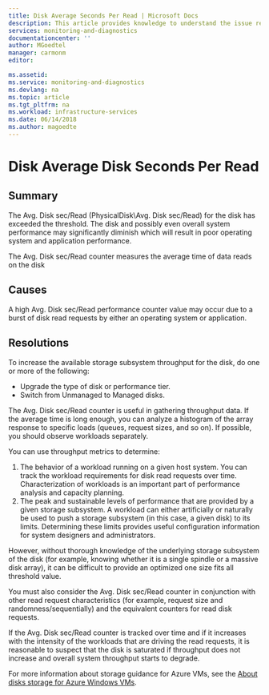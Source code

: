 ```yaml
---
title: Disk Average Seconds Per Read | Microsoft Docs
description: This article provides knowledge to understand the issue reported, what are the possible causes, and how to resolve the health issue identified by Azure Monitor VM Health.
services: monitoring-and-diagnostics
documentationcenter: ''
author: MGoedtel
manager: carmonm
editor: 

ms.assetid: 
ms.service: monitoring-and-diagnostics
ms.devlang: na
ms.topic: article
ms.tgt_pltfrm: na
ms.workload: infrastructure-services
ms.date: 06/14/2018
ms.author: magoedte
---
```


# Disk Average Disk Seconds Per Read

## Summary

The Avg. Disk sec/Read (PhysicalDisk\Avg. Disk sec/Read) for the disk has exceeded the threshold. The disk and possibly even overall system performance may significantly diminish which will result in poor operating system and application performance.

The Avg. Disk sec/Read counter measures the average time of data reads on the disk

## Causes

A high Avg. Disk sec/Read performance counter value may occur due to a burst of disk read requests by either an operating system or application.

## Resolutions

To increase the available storage subsystem throughput for the disk, do one or more of the following:

- Upgrade the type of disk or performance tier.
- Switch from Unmanaged to Managed disks.

The Avg. Disk sec/Read counter is useful in gathering throughput data. If the average time is long enough, you can analyze a histogram of the array response to specific loads (queues, request sizes, and so on). If possible, you should observe workloads separately.

You can use throughput metrics to determine:

1. The behavior of a workload running on a given host system.  You can track the workload requirements for disk read requests over time. Characterization of workloads is an important part of performance analysis and capacity planning.
2. The peak and sustainable levels of performance that are provided by a given storage subsystem. A workload can either artificially or naturally be used to push a storage subsystem (in this case, a given disk) to its limits. Determining these limits provides useful configuration information for system designers and administrators.
    
However, without thorough knowledge of the underlying storage subsystem of the disk (for example, knowing whether it is a single spindle or a massive disk array), it can be difficult to provide an optimized one size fits all threshold value.

You must also consider the Avg. Disk sec/Read counter in conjunction with other read request characteristics (for example, request size and randomness/sequentially) and the equivalent counters for read disk requests.

If the Avg. Disk sec/Read counter is tracked over time and if it increases with the intensity of the workloads that are driving the read requests, it is reasonable to suspect that the disk is saturated if throughput does not increase and overall system throughput starts to degrade.

For more information about storage guidance for Azure VMs, see the [About disks storage for Azure Windows VMs](https://docs.microsoft.com/azure/virtual-machines/windows/about-disks-and-vhds).